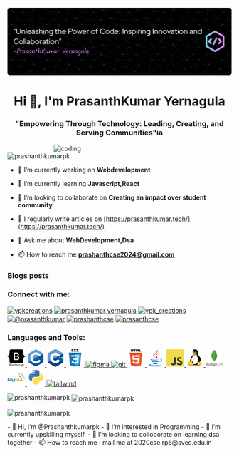 [![MasterHead](./github-banner.png)](https://prasanthkumar.tech)

<h1 align="center">Hi 👋, I'm PrasanthKumar Yernagula</h1>
<h3 align="center">"Empowering Through Technology: Leading, Creating, and Serving Communities"ia</h3>
<img align="right" alt="coding" width="400" src="https://media.tenor.com/qJ5evVs-_uUAAAAC/coding.gif">
<p align="left"> <img src="https://komarev.com/ghpvc/?username=prashanthkumarpk&label=Profile%20views&color=0e75b6&style=flat" alt="prashanthkumarpk" /> </p>

- 🔭 I’m currently working on **Webdevelopment**

- 🌱 I’m currently learning **Javascript,React**

- 👯 I’m looking to collaborate on **Creating an impact over student community**

- 📝 I regularly write articles on [https://prasanthkumar.tech/](https://prasanthkumar.tech/)

- 💬 Ask me about **WebDevelopment,Dsa**

- 📫 How to reach me **prashanthcse2024@gmail.com**

### Blogs posts
<!-- BLOG-POST-LIST:START -->
<!-- BLOG-POST-LIST:END -->

<h3 align="left">Connect with me:</h3>
<p align="left">
<a href="https://twitter.com/ypkcreations" target="blank"><img align="center" src="https://raw.githubusercontent.com/rahuldkjain/github-profile-readme-generator/master/src/images/icons/Social/twitter.svg" alt="ypkcreations" height="30" width="40" /></a>
<a href="https://linkedin.com/in/prasanthkumar-yernagula-814653257" target="blank"><img align="center" src="https://raw.githubusercontent.com/rahuldkjain/github-profile-readme-generator/master/src/images/icons/Social/linked-in-alt.svg" alt="prasanthkumar yernagula" height="30" width="40" /></a>
<a href="https://instagram.com/ypk_creations" target="blank"><img align="center" src="https://raw.githubusercontent.com/rahuldkjain/github-profile-readme-generator/master/src/images/icons/Social/instagram.svg" alt="ypk_creations" height="30" width="40" /></a>
<a href="https://hashnode.com/@prasanthkumar" target="blank"><img align="center" src="https://raw.githubusercontent.com/rahuldkjain/github-profile-readme-generator/master/src/images/icons/Social/hashnode.svg" alt="@prasanthkumar" height="30" width="40" /></a>
<a href="https://www.leetcode.com/prashanthcse" target="blank"><img align="center" src="https://raw.githubusercontent.com/rahuldkjain/github-profile-readme-generator/master/src/images/icons/Social/leet-code.svg" alt="prashanthcse" height="30" width="40" /></a>
<a href="https://auth.geeksforgeeks.org/user/prasanthcse" target="blank"><img align="center" src="https://raw.githubusercontent.com/rahuldkjain/github-profile-readme-generator/master/src/images/icons/Social/geeks-for-geeks.svg" alt="prasanthcse" height="30" width="40" /></a>

</p>

<h3 align="left">Languages and Tools:</h3>
<p align="left"> <a href="https://getbootstrap.com" target="_blank" rel="noreferrer"> <img src="https://raw.githubusercontent.com/devicons/devicon/master/icons/bootstrap/bootstrap-plain-wordmark.svg" alt="bootstrap" width="40" height="40"/> </a> <a href="https://www.cprogramming.com/" target="_blank" rel="noreferrer"> <img src="https://raw.githubusercontent.com/devicons/devicon/master/icons/c/c-original.svg" alt="c" width="40" height="40"/> </a> <a href="https://www.w3schools.com/cpp/" target="_blank" rel="noreferrer"> <img src="https://raw.githubusercontent.com/devicons/devicon/master/icons/cplusplus/cplusplus-original.svg" alt="cplusplus" width="40" height="40"/> </a> <a href="https://www.w3schools.com/css/" target="_blank" rel="noreferrer"> <img src="https://raw.githubusercontent.com/devicons/devicon/master/icons/css3/css3-original-wordmark.svg" alt="css3" width="40" height="40"/> </a> <a href="https://www.figma.com/" target="_blank" rel="noreferrer"> <img src="https://www.vectorlogo.zone/logos/figma/figma-icon.svg" alt="figma" width="40" height="40"/> </a> <a href="https://git-scm.com/" target="_blank" rel="noreferrer"> <img src="https://www.vectorlogo.zone/logos/git-scm/git-scm-icon.svg" alt="git" width="40" height="40"/> </a> <a href="https://www.w3.org/html/" target="_blank" rel="noreferrer"> <img src="https://raw.githubusercontent.com/devicons/devicon/master/icons/html5/html5-original-wordmark.svg" alt="html5" width="40" height="40"/> </a> <a href="https://www.java.com" target="_blank" rel="noreferrer"> <img src="https://raw.githubusercontent.com/devicons/devicon/master/icons/java/java-original.svg" alt="java" width="40" height="40"/> </a> <a href="https://developer.mozilla.org/en-US/docs/Web/JavaScript" target="_blank" rel="noreferrer"> <img src="https://raw.githubusercontent.com/devicons/devicon/master/icons/javascript/javascript-original.svg" alt="javascript" width="40" height="40"/> </a> <a href="https://www.linux.org/" target="_blank" rel="noreferrer"> <img src="https://raw.githubusercontent.com/devicons/devicon/master/icons/linux/linux-original.svg" alt="linux" width="40" height="40"/> </a> <a href="https://www.mongodb.com/" target="_blank" rel="noreferrer"> <img src="https://raw.githubusercontent.com/devicons/devicon/master/icons/mongodb/mongodb-original-wordmark.svg" alt="mongodb" width="40" height="40"/> </a> <a href="https://www.mysql.com/" target="_blank" rel="noreferrer"> <img src="https://raw.githubusercontent.com/devicons/devicon/master/icons/mysql/mysql-original-wordmark.svg" alt="mysql" width="40" height="40"/> </a> <a href="https://www.python.org" target="_blank" rel="noreferrer"> <img src="https://raw.githubusercontent.com/devicons/devicon/master/icons/python/python-original.svg" alt="python" width="40" height="40"/> </a> <a href="https://tailwindcss.com/" target="_blank" rel="noreferrer"> <img src="https://www.vectorlogo.zone/logos/tailwindcss/tailwindcss-icon.svg" alt="tailwind" width="40" height="40"/> </a> </p>

<p><img align="left" src="https://github-readme-stats.vercel.app/api/top-langs?username=prashanthkumarpk&show_icons=true&locale=en&layout=compact" alt="prashanthkumarpk" /></p>

<p>&nbsp;<img align="center" src="https://github-readme-stats.vercel.app/api?username=prashanthkumarpk&show_icons=true&locale=en" alt="prashanthkumarpk" /></p>

<p><img align="center" src="https://github-readme-streak-stats.herokuapp.com/?user=prashanthkumarpk&" alt="prashanthkumarpk" /></p>
- 👋 Hi, I’m @Prashanthkumarpk
- 👀 I’m interested in Programming
- 🌱 I’m currently upskilling myself.
- 💞️ I’m looking to colloborate on learning dsa together
- 📫 How to reach me : mail me at 2020cse.rp5@svec.edu.in

<!---
Prashanthkumarpk/Prashanthkumarpk is a ✨ special ✨ repository because its `README.md` (this file) appears on your GitHub profile.
You can click the Preview link to take a look at your changes.
--->
